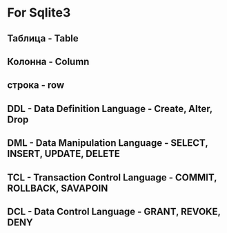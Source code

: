 # For Sqlite3 

## Таблица - Table
## Колонна - Column
## строка - row

## DDL - Data Definition Language - Create, Alter, Drop
## DML - Data Manipulation Language - SELECT, INSERT, UPDATE, DELETE
## TCL - Transaction Control Language - COMMIT, ROLLBACK, SAVAPOIN
## DCL - Data Control Language - GRANT, REVOKE, DENY